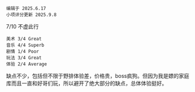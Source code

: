 	编辑于 2025.6.17
	小项评分更新 2025.9.8

7/10 不虚此行

```
美术 3/4 Great
音乐 4/4 Superb
剧情 1/4 Poor
玩法 3/4 Great
体验 2/4 Average
```

缺点不少，包括但不限于野排体验差，价格贵，boss疯狗。但因为我是嫖的家庭库而且一直和好哥们玩，所以避开了绝大部分的缺点，总体体验挺好。
